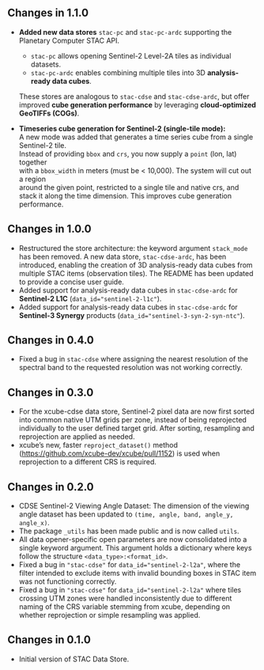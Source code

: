 ## Changes in 1.1.0

* **Added new data stores** `stac-pc` and `stac-pc-ardc` supporting the 
  Planetary Computer STAC API.  
  - `stac-pc` allows opening Sentinel-2 Level-2A tiles as individual datasets.  
  - `stac-pc-ardc` enables combining multiple tiles into 3D **analysis-ready data cubes**.  
  
  These stores are analogous to `stac-cdse` and `stac-cdse-ardc`, but offer 
  improved **cube generation performance** by leveraging
  **cloud-optimized GeoTIFFs (COGs)**.
* **Timeseries cube generation for Sentinel-2 (single-tile mode):**  
  A new mode was added that generates a time series cube from a single Sentinel-2 tile.  
  Instead of providing `bbox` and `crs`, you now supply a `point` (lon, lat) together  
  with a `bbox_width` in meters (must be < 10,000). The system will cut out a region  
  around the given point, restricted to a single tile and native crs, and stack 
  it along the time dimension. This improves cube generation performance.  
 
## Changes in 1.0.0

* Restructured the store architecture: the keyword argument `stack_mode` has been
  removed. A new data store, `stac-cdse-ardc`, has been introduced, enabling the
  creation of 3D analysis-ready data cubes from multiple STAC items (observation
  tiles). The README has been updated to provide a concise user guide.
* Added support for analysis-ready data cubes in `stac-cdse-ardc` for **Sentinel-2
  L1C** (`data_id="sentinel-2-l1c"`).
* Added support for analysis-ready data cubes in `stac-cdse-ardc` for **Sentinel-3
  Synergy** products (`data_id="sentinel-3-syn-2-syn-ntc"`).


## Changes in 0.4.0

* Fixed a bug in `stac-cdse` where assigning the nearest resolution of the spectral 
  band to the requested resolution was not working correctly.

## Changes in 0.3.0

* For the xcube-cdse data store, Sentinel-2 pixel data are now first sorted into 
  common native UTM grids per zone, instead of being reprojected individually to the
  user defined target grid. After sorting, resampling and reprojection are applied 
  as needed.
* xcube’s new, faster `reproject_dataset()` method (https://github.com/xcube-dev/xcube/pull/1152)
  is used when reprojection to a different CRS is required.

## Changes in 0.2.0

* CDSE Sentinel-2 Viewing Angle Dataset: The dimension of the viewing angle dataset 
  has been updated to `(time, angle, band, angle_y, angle_x)`.  
* The package `_utils` has been made public and is now called `utils`.
* All data opener-specific open parameters are now consolidated into a single keyword
  argument. This argument holds a dictionary where keys follow the structure
  `<data_type>:<format_id>`.
* Fixed a bug in `"stac-cdse"` for `data_id="sentinel-2-l2a"`, where the filter 
  intended to exclude items with invalid bounding boxes in STAC item was
  not functioning correctly.
* Fixed a bug in `"stac-cdse"` for `data_id="sentinel-2-l2a"` where tiles crossing UTM
  zones were handled inconsistently due to different naming of the CRS variable
  stemming from xcube, depending on whether reprojection or simple resampling was
  applied.


## Changes in 0.1.0

* Initial version of STAC Data Store.
